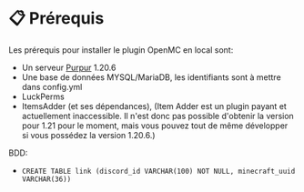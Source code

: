 # 📋 Prérequis

Les prérequis pour installer le plugin OpenMC en local sont:

* Un serveur [Purpur](https://purpurmc.org/) 1.20.6
* Une base de données MYSQL/MariaDB, les identifiants sont à mettre dans config.yml
* LuckPerms
* ItemsAdder (et ses dépendances), (Item Adder est un plugin payant et actuellement inaccessible. Il n'est donc pas possible d'obtenir la version pour 1.21 pour le moment, mais vous pouvez tout de même développer si vous possédez la version 1.20.6.)

BDD:&#x20;

* `CREATE TABLE link (discord_id VARCHAR(100) NOT NULL, minecraft_uuid VARCHAR(36))`&#x20;

